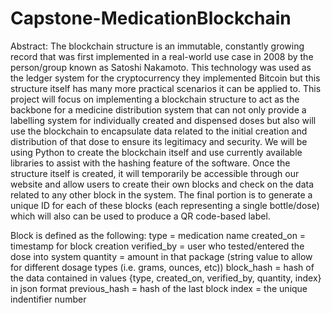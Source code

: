 # Capstone-MedicationBlockchain

Abstract: The blockchain structure is an immutable, constantly growing record that was first implemented in a real-world use case in 2008 by the person/group known as Satoshi Nakamoto. This technology was used as the ledger system for the cryptocurrency they implemented Bitcoin but this structure itself has many more practical scenarios it can be applied to. This project will focus on implementing a blockchain structure to act as the backbone for a medicine distribution system that can not only provide a labelling system for individually created and dispensed doses but also will use the blockchain to encapsulate data related to the initial creation and distribution of that dose to ensure its legitimacy and security. We will be using Python to create the blockchain itself and use currently available libraries to assist with the hashing feature of the software. Once the structure itself is created, it will temporarily be accessible through our website and allow users to create their own blocks and check on the data related to any other block in the system. The final portion is to generate a unique ID for each of these blocks (each representing a single bottle/dose) which will also can be used to produce a QR code-based label. 

Block is defined as the following:
    type = medication name
    created_on = timestamp for block creation
    verified_by = user who tested/entered the dose into system
    quantity = amount in that package (string value to allow for different dosage types (i.e. grams, ounces, etc))
    block_hash = hash of the data contained in values {type, created_on, verified_by, quantity, index} in json format
    previous_hash = hash of the last block
    index = the unique indentifier number
